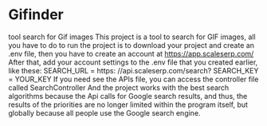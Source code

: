 # Gifinder
tool search for Gif images
This project is a tool to search for GIF images, all you have to do to run the project is to download your project and create an .env file, then you have to create an account at https://app.scaleserp.com/
After that, add your account settings to the .env file that you created earlier, like these:
SEARCH_URL = https: //api.scaleserp.com/search?
SEARCH_KEY = YOUR_KEY
If you need see the APIs file, you can access the controller file called SearchController
And the project works with the best search algorithms because the Api calls for Google search results, and thus, the results of the priorities are no longer limited within the program itself, but globally because all people use the Google search engine.
